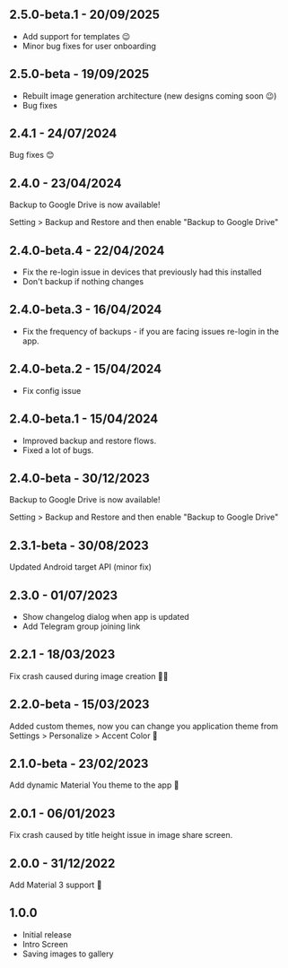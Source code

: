 ## 2.5.0-beta.1 - 20/09/2025

- Add support for templates 😉
- Minor bug fixes for user onboarding

## 2.5.0-beta - 19/09/2025

- Rebuilt image generation architecture (new designs coming soon 😉)
- Bug fixes

## 2.4.1 - 24/07/2024

Bug fixes 😊

## 2.4.0 - 23/04/2024

Backup to Google Drive is now available!

Setting > Backup and Restore and then enable "Backup to Google Drive"

## 2.4.0-beta.4 - 22/04/2024

- Fix the re-login issue in devices that previously had this installed
- Don't backup if nothing changes

## 2.4.0-beta.3 - 16/04/2024

- Fix the frequency of backups - if you are facing issues re-login in the app.

## 2.4.0-beta.2 - 15/04/2024

- Fix config issue

## 2.4.0-beta.1 - 15/04/2024

- Improved backup and restore flows.
- Fixed a lot of bugs.

## 2.4.0-beta - 30/12/2023

Backup to Google Drive is now available!

Setting > Backup and Restore and then enable "Backup to Google Drive"

## 2.3.1-beta - 30/08/2023

Updated Android target API (minor fix)

## 2.3.0 - 01/07/2023

- Show changelog dialog when app is updated
- Add Telegram group joining link

## 2.2.1 - 18/03/2023

Fix crash caused during image creation 🐛🔨

## 2.2.0-beta - 15/03/2023

Added custom themes, now you can change you application theme from Settings > Personalize > Accent Color 💙

## 2.1.0-beta - 23/02/2023

Add dynamic Material You theme to the app 💜

## 2.0.1 - 06/01/2023

Fix crash caused by title height issue in image share screen.

## 2.0.0 - 31/12/2022

Add Material 3 support 💜

## 1.0.0

- Initial release
- Intro Screen
- Saving images to gallery
